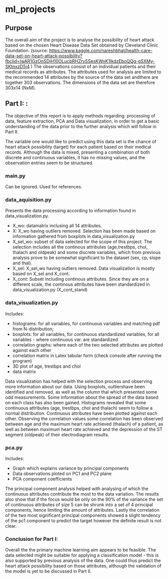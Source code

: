 # ml_projects


## Purpose
The overall aim of the project is to analyse the possibility of heart attack based on the chosen Heart  Disease  Data  Set  obtained  by  Cleveland  Clinic Foundation.
(source: https://www.kaggle.com/nareshbhat/health-care-data-set-on-heart-attack-possibility?fbclid=IwAR1GzOnSDjH10OLucbRHZrvSSesKWnK1IkdzEboQQg-gSXMy-SKtnxzD5j4 )
The  observations  consist  of  an  individual  patients  and  their  medical  records  as  attributes.   The attributes used for analysis are limited to the recommended 14 attributes by the source of the data set andthere are together 303 observations.  The dimensions of the data set are therefore 303x14 (NxM).

## Part I: :

The objective of this report is to apply methods regarding: processing of data, feature extraction, PCA and Data visualization, in order to get a basic understanding of the data prior to the further analysis which will follow in Part II. 

The variable one would like to predict using this data set is the chance of heart attack possibility (target) for each patient based on their medical records. Although the data is mixed, presenting a combination of both discrete and continuous variables, it has no missing values, and the observation entries seem to be structured. 

### main.py
Can be ignored. Used for references.

### data_aquisition.py
Presents the data processing according to information found in data_visualization.py. 
* X_wo: datamatrix inclusing all 14 attributes.
* X: X_wo having outliers removed. Selection has been made based on information gathered from boxplots in data_visualization.py
* X_sel_wo: subset of data selected for the scope of this project. The selection includes all the continous attributes (age,trestbps, chol, thalach and oldpeak) and some discrete variables, which from previous analysis prove to be somewhat significant to the dataset (sex, cp, slope and thal). 
* X_sel: X_sel_wo having outliers removed. Data visualization is mostly based on X_sel and X_cont.
* X_cont: Subset including continous attributes. Since they are on a different scale, the continous attributes have been standardized in data_visualization.py (X_cont_stand)

### data_visualization.py
Includes:
* histograms: for all variables, for continuous variables and matching pdf from N-distribution;
* boxplots: for all variables, for continuous standardized variables, for all variables - where continuous var. are standardized
* correlation graphs: where each of the two selected attributes are plotted against each other
* correlation matrix in Latex tabular form (check console after running the program)
* 3D plot of age, trestbps and chol
* data matrix

Data visualization has helped with the selection process and observing more information about our data. Using boxplots, outliershave been identified and removed, as well as the column thal which presented some odd measurements. Some information about the spread of the data based on each class has also been gained. Histograms revealed that some continuous attributes (age, trestbps, chol and thalach) seem to follow a normal distribution. Continuous attributes have been plotted against each other. Observing the correlation values some correlation has been observed between age and the maximum heart rate achieved (thalach) of a patient, as well as between maximum heart rate achieved and the depression of the ST segment (oldpeak) of their electrodiagram results.

### pca.py
Includes:
* Graph which explains variance by principal components
* Data observations ploted on PC1 and PC2 plane
* PCA component coefficients

The principal component analysis helped with analysing of which the continuous attributes contribute the most to the data variation. The results also show that if the focus would be only on the 90% of the variance the set of continuous attributes of size 5 can be shrunk into a set of 4 principal components, hence limiting the amount of attributes. Lastly the correlation of the two most significant principal components showed a slight tendency of the pc1 component to predict the target however the definite result is not clear.

### Conclusion for Part I:

Overall the the primary machine learning aim appears to be feasible. The data selected might be suitable for applying a classification model - this is also supported by previous analysis of the data. One could thus predict the heart attack possibility based on those attributes, although the validation of the model is
yet to be discussed in Part II.


